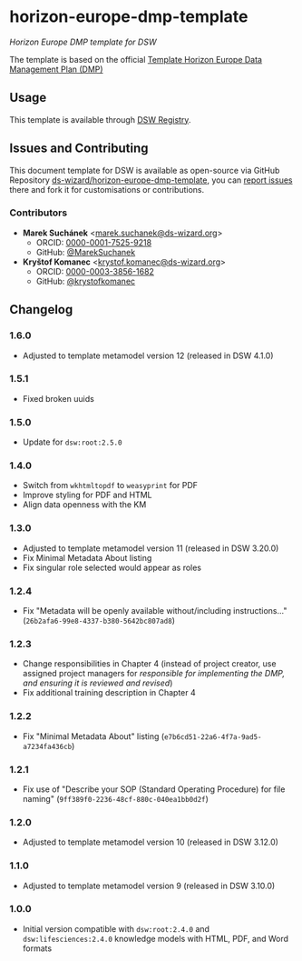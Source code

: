 # horizon-europe-dmp-template

*Horizon Europe DMP template for DSW*

The template is based on the official [Template Horizon Europe Data Management Plan (DMP)](https://ec.europa.eu/info/funding-tenders/opportunities/docs/2021-2027/horizon/temp-form/report/data-management-plan-template_he_en.docx)


## Usage

This template is available through [DSW Registry](https://registry.ds-wizard.org/templates).


## Issues and Contributing

This document template for DSW is available as open-source via GitHub Repository [ds-wizard/horizon-europe-dmp-template](https://github.com/ds-wizard/horizon-europe-dmp-template), you can [report issues](https://github.com/ds-wizard/horizon-europe-dmp-template/issues) there and fork it for customisations or contributions.


### Contributors

* **Marek Suchánek** <[marek.suchanek@ds-wizard.org](mailto:marek.suchanek@ds-wizard.org)>
  * ORCID: [0000-0001-7525-9218](https://orcid.org/0000-0001-7525-9218)
  * GitHub: [@MarekSuchanek](https://github.com/MarekSuchanek)
* **Kryštof Komanec** <[krystof.komanec@ds-wizard.org](mailto:krystof.komanec@ds-wizard.org)>
  * ORCID: [0000-0003-3856-1682](https://orcid.org/0000-0003-3856-1682)
  * GitHub: [@krystofkomanec](https://github.com/krystofkomanec)


## Changelog

### 1.6.0

- Adjusted to template metamodel version 12 (released in DSW 4.1.0)

### 1.5.1

- Fixed broken uuids

### 1.5.0

- Update for `dsw:root:2.5.0`

### 1.4.0

- Switch from `wkhtmltopdf` to `weasyprint` for PDF
- Improve styling for PDF and HTML
- Align data openness with the KM

### 1.3.0

- Adjusted to template metamodel version 11 (released in DSW 3.20.0)
- Fix Minimal Metadata About listing
- Fix singular role selected would appear as roles

### 1.2.4

- Fix "Metadata will be openly available without/including instructions..." (`26b2afa6-99e8-4337-b380-5642bc807ad8`)

### 1.2.3

- Change responsibilities in Chapter 4 (instead of project creator, use assigned project managers for *responsible for implementing the DMP, and ensuring it is reviewed and revised*)
- Fix additional training description in Chapter 4

### 1.2.2

- Fix "Minimal Metadata About" listing (`e7b6cd51-22a6-4f7a-9ad5-a7234fa436cb`)

### 1.2.1

- Fix use of "Describe your SOP (Standard Operating Procedure) for file naming" (`9ff389f0-2236-48cf-880c-040ea1bb0d2f`)

### 1.2.0

- Adjusted to template metamodel version 10 (released in DSW 3.12.0)

### 1.1.0

- Adjusted to template metamodel version 9 (released in DSW 3.10.0)

### 1.0.0

- Initial version compatible with `dsw:root:2.4.0` and `dsw:lifesciences:2.4.0` knowledge models with HTML, PDF, and Word formats
